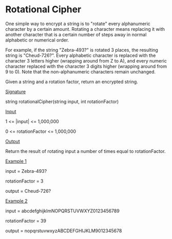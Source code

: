 # Rotational Cipher

One simple way to encrypt a string is to "rotate" every alphanumeric character by a certain amount. Rotating a character means replacing it with another character that is a certain number of steps away in normal alphabetic or numerical order.

For example, if the string "Zebra-493?" is rotated 3 places, the resulting string is "Cheud-726?". Every alphabetic character is replaced with the character 3 letters higher (wrapping around from Z to A), and every numeric character replaced with the character 3 digits higher (wrapping around from 9 to 0). Note that the non-alphanumeric characters remain unchanged.

Given a string and a rotation factor, return an encrypted string.

<ins>Signature</ins>

string rotationalCipher(string input, int rotationFactor)

<ins>Input</ins>

1 <= |input| <= 1,000,000

0 <= rotationFactor <= 1,000,000

<ins>Output</ins>

Return the result of rotating input a number of times equal to rotationFactor.

<ins>Example 1</ins>

input = Zebra-493?

rotationFactor = 3

output = Cheud-726?

<ins>Example 2</ins>

input = abcdefghijklmNOPQRSTUVWXYZ0123456789

rotationFactor = 39

output = nopqrstuvwxyzABCDEFGHIJKLM9012345678